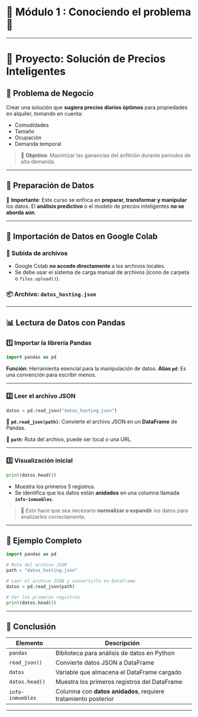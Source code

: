 # 🐼 Módulo 1 : Conociendo el problema 🔄
---
# 🧠 Proyecto: Solución de Precios Inteligentes

## 🎯 **Problema de Negocio**

Crear una solución que **sugiera precios diarios óptimos** para propiedades en alquiler, tomando en cuenta:

* Comodidades
* Tamaño
* Ocupación
* Demanda temporal

> 📝 **Objetivo**: Maximizar las ganancias del anfitrión durante periodos de alta demanda.

---

## 🧹 Preparación de Datos

📌 **Importante**:
Este curso se enfoca en **preparar, transformar y manipular** los datos.
El **análisis predictivo** o el modelo de precios inteligentes **no se aborda aún**.

---

## 📂 Importación de Datos en Google Colab

### 🔼 Subida de archivos

* Google Colab **no accede directamente** a los archivos locales.
* Se debe usar el sistema de carga manual de archivos (ícono de carpeta o `files.upload()`).

### 📦 Archivo: `datos_hosting.json`

---

## 📊 Lectura de Datos con Pandas

### 1️⃣ Importar la librería Pandas

```python
import pandas as pd
```

**Función**: Herramienta esencial para la manipulación de datos.
**Alias `pd`**: Es una convención para escribir menos.

---

### 2️⃣ Leer el archivo JSON

```python
datos = pd.read_json("datos_hosting.json")
```

🔹 **`pd.read_json(path)`**:
Convierte el archivo JSON en un **DataFrame** de Pandas.

🔸 **`path`**: Ruta del archivo, puede ser local o una URL.

---

### 3️⃣ Visualización inicial

```python
print(datos.head())
```

* Muestra los primeros 5 registros.
* Se identifica que los datos están **anidados** en una columna llamada **`info-inmuebles`**.

> 🧩 Esto hace que sea necesario **normalizar o expandir** los datos para analizarlos correctamente.

---

## 📌 Ejemplo Completo

```python
import pandas as pd

# Ruta del archivo JSON
path = "datos_hosting.json"

# Leer el archivo JSON y convertirlo en DataFrame
datos = pd.read_json(path)

# Ver los primeros registros
print(datos.head())
```

---

## 📎 Conclusión

| Elemento         | Descripción                                                    |
| ---------------- | -------------------------------------------------------------- |
| `pandas`         | Biblioteca para análisis de datos en Python                    |
| `read_json()`    | Convierte datos JSON a DataFrame                               |
| `datos`          | Variable que almacena el DataFrame cargado                     |
| `datos.head()`   | Muestra los primeros registros del DataFrame                   |
| `info-inmuebles` | Columna con **datos anidados**, requiere tratamiento posterior |

---
